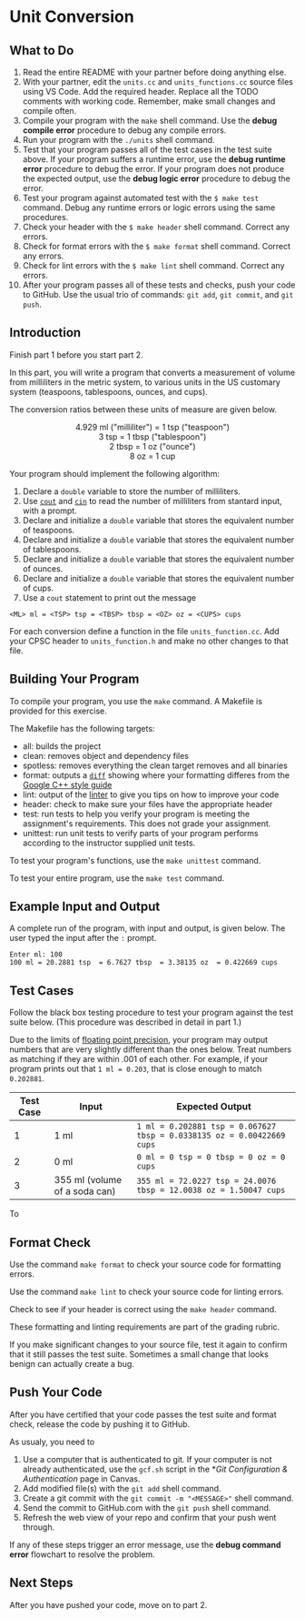 # Unit Conversion

## What to Do

1. Read the entire README with your partner before doing anything else.
1. With your partner, edit the `units.cc` and `units_functions.cc` source files using VS Code. Add the required header. Replace all the TODO comments with working code. Remember, make small changes and compile often.
1. Compile your program with the `make` shell command. Use the **debug compile error** procedure to debug any compile errors.
1. Run your program with the `./units` shell command.
1. Test that your program passes all of the test cases in the test suite above. If your program suffers a runtime error, use the **debug runtime error** procedure to debug the error. If your program does not produce the expected output, use the **debug logic error** procedure to debug the error.
1. Test your program against automated test with the `$ make test` command. Debug any runtime errors or logic errors using the same procedures.
1. Check your header with the `$ make header` shell command. Correct any errors.
1. Check for format errors with the `$ make format` shell command. Correct any errors.
1. Check for lint errors with the `$ make lint` shell command. Correct any errors.
1. After your program passes all of these tests and checks, push your code to GitHub. Use the usual trio of commands: `git add`, `git commit`, and `git push`.

## Introduction
Finish part 1 before you start part 2.

In this part, you will write a program that converts a measurement of volume from milliliters in the metric system, to various units in the US customary system (teaspoons, tablespoons, ounces, and cups).

The conversion ratios between these units of measure are given below.

<p align="center">
4.929 ml ("milliliter") = 1 tsp ("teaspoon")
<br>3 tsp = 1 tbsp ("tablespoon")
<br>2 tbsp = 1 oz ("ounce")
<br>8 oz = 1 cup
</p>

Your program should implement the following algorithm:
1. Declare a `double` variable to store the number of milliliters.
1. Use [`cout`](https://www.learncpp.com/cpp-tutorial/introduction-to-iostream-cout-cin-and-endl/)  and [`cin`](https://www.learncpp.com/cpp-tutorial/introduction-to-iostream-cout-cin-and-endl/) to read the number of milliliters from stantard input, with a prompt. 
1. Declare and initialize a `double` variable that stores the equivalent number of teaspoons.
1. Declare and initialize a `double` variable that stores the equivalent number of tablespoons.
1. Declare and initialize a `double` variable that stores the equivalent number of ounces.
1. Declare and initialize a `double` variable that stores the equivalent number of cups.
1. Use a `cout` statement to print out the message
  ```
  <ML> ml = <TSP> tsp = <TBSP> tbsp = <OZ> oz = <CUPS> cups
  ```

For each conversion define a function in the file `units_function.cc`. Add your CPSC header to `units_function.h` and make no other changes to that file.

## Building Your Program
To compile your program, you use the `make` command. A Makefile is provided for this exercise.

The Makefile has the following targets:

* all: builds the project
* clean: removes object and dependency files
* spotless: removes everything the clean target removes and all binaries
* format: outputs a [`diff`](https://en.wikipedia.org/wiki/Diff) showing where your formatting differes from the [Google C++ style guide](https://google.github.io/styleguide/cppguide.html)
* lint: output of the [linter](https://en.wikipedia.org/wiki/Lint_(software)) to give you tips on how to improve your code
* header: check to make sure your files have the appropriate header
* test: run tests to help you verify your program is meeting the assignment's requirements. This does not grade your assignment.
* unittest: run unit tests to verify parts of your program performs according to the instructor supplied unit tests.

To test your program's functions, use the `make unittest` command.

To test your entire program, use the `make test` command.

## Example Input and Output

A complete run of the program, with input and output, is given below. The user typed the input after the `:` prompt.

```
Enter ml: 100
100 ml = 20.2881 tsp  = 6.7627 tbsp  = 3.38135 oz  = 0.422669 cups
```

## Test Cases

Follow the black box testing procedure to test your program against the test suite below.
(This procedure was described in detail in part 1.)

Due to the limits of [floating point precision](https://www.learncpp.com/cpp-tutorial/floating-point-numbers/), your program may output numbers that are very slightly different than the ones below. Treat numbers as matching if they are within .001 of each other. For example, if your program prints out that `1 ml = 0.203`, that is close enough to match `0.202881`.

| Test Case | Input                              | Expected Output                                                        |
|-----------|------------------------------------|------------------------------------------------------------------------|
| 1         | 1 ml                               | `1 ml = 0.202881 tsp = 0.067627 tbsp = 0.0338135 oz = 0.00422669 cups` |
| 2         | 0 ml                               | `0 ml = 0 tsp = 0 tbsp = 0 oz = 0 cups`                                |
| 3         | 355 ml (volume of a soda can)      | `355 ml = 72.0227 tsp = 24.0076 tbsp = 12.0038 oz = 1.50047 cups`      |

To 

## Format Check

Use the command `make format` to check your source code for formatting errors. 

Use the command `make lint` to check your source code for linting errors.

Check to see if your header is correct using the `make header` command.

These formatting and linting requirements are part of the grading rubric.

If you make significant changes to your source file, test it again to confirm that it still passes the test suite. Sometimes a small change that looks benign can actually create a bug.

## Push Your Code

After you have certified that your code passes the test suite and format check, release the code by pushing it to GitHub.

As usualy, you need to
1. Use a computer that is authenticated to git. If your computer is not already authenticated, use the `gcf.sh` script in the **Git Configuration & Authentication* page in Canvas.
1. Add modified file(s) with the `git add` shell command.
1. Create a git commit with the `git commit -m "<MESSAGE>"` shell command.
1. Send the commit to GitHub.com with the `git push` shell command.
1. Refresh the web view of your repo and confirm that your push went through.

If any of these steps trigger an error message, use the **debug command error** flowchart to resolve the problem.

## Next Steps

After you have pushed your code, move on to part 2.
